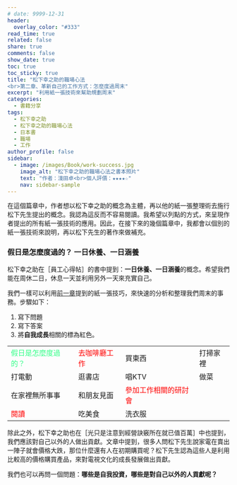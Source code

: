 ```yaml
---
# date: 9999-12-31
header:
  overlay_color: "#333"
read_time: true
related: false
share: true
comments: false
show_date: true
toc: true
toc_sticky: true
title: "松下幸之助的職場心法
<br>第二章、革新自己的工作方式：怎麼度過周末"
excerpt: "利用紙一張技術來幫助規劃周末"
categories:
  - 書籍分享
tags:
  - 松下幸之助
  - 松下幸之助的職場心法
  - 日本書
  - 職場
  - 工作
author_profile: false
sidebar:
  - image: /images/Book/work-success.jpg
    image_alt: "松下幸之助的職場心法之書本照片"
    text: "作者：淺田卓<br>個人評價：★★★★☆"
    nav: sidebar-sample
---
```

在這個篇章中，作者想以松下幸之助的概念為主體，再以他的紙一張整理術去施行松下先生提出的概念。我認為這反而不容易閱讀。我希望以列點的方式，來呈現作者提出的所有紙一張技術的應用。因此，在接下來的幾個篇章中，我都會以個別的紙一張技術來說明，再以松下先生的著作來做補充。

### 假日是怎麼度過的？ 一日休養、一日涵養
松下幸之助在［員工心得帖］的書中提到：**一日休養、一日涵養**的概念。希望我們能在周休二日，休息一天並利用另外一天來充實自己。

我們一樣可以利用[前一章](書籍分享/work-success_01)提到的紙一張技巧，來快速的分析和整理我們周末的事務。步驟如下：
1. 寫下問題
2. 寫下答案
3. 將**自我成長**相關的標為紅色。

| |  | | |
|-|-|-|-|
|<font color="#3f8">假日是怎麼度過的？</font>|<font color="#f00">去咖啡廳工作</font>|買東西|打掃家裡|
|打電動|逛書店|唱KTV|做菜|
|在家裡無所事事|和朋友見面|<font color="#f00">參加工作相關的研討會</font>||
|<font color="#f00">閱讀</font>|吃美食|洗衣服||

除此之外，松下幸之助也在［光只是注意到經營訣竅所在就已值百萬］中也提到，我們應該對自己以外的人做出貢獻。文章中提到，很多人問松下先生說家電在賣出一陣子就會價格大跌，那位什麼還有人在初期購買呢？松下先生認為這些人是利用比較高的價格購買產品，來對電視文化的成長發展做出貢獻。

我們也可以再問一個問題：**哪些是自我投資，哪些是對自己以外的人貢獻呢？**